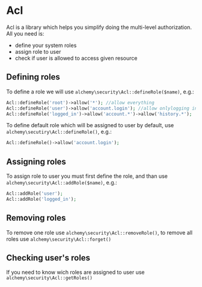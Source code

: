 Acl
===

Acl is a library which helps you simplify doing the multi-level authorization.
All you need is:
- define your system roles
- assign role to user
- check if user is allowed to access given resource

Defining roles
--------------

To define a role we will use `alchemy\security\Acl::defineRole($name)`, e.g.:
```php
Acl::defineRole('root')->allow('*'); //allow everything
Acl::defineRole('user')->allow('account.login'); //allow onlylogging in
Acl::defineRole('logged_in')->allow('account.*')->allow('history.*');
```

To define default role which will be assigned to user by default, use `alchemy\secutiry\Acl::defineRole()`, e.g.:
```php
Acl::defineRole()->allow('account.login');
```

Assigning roles
---------------

To assign role to user you must first define the role, and than use `alchemy\security\Acl::addRole($name)`, e.g.:

```php
Acl::addRole('user');
Acl::addRole('logged_in');
```

Removing roles
--------------

To remove one role use `alchemy\security\Acl::removeRole()`, to remove all roles use `alchemy\security\Acl::forget()`

Checking user's roles
-------------------

If you need to know wich roles are assigned to user use `alchemy\security\Acl::getRoles()`
